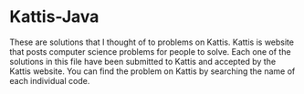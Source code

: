 # Kattis-Java
These are solutions that I thought of to problems on Kattis. Kattis is website that posts computer science problems for people to solve. 
Each one of the solutions in this file have been submitted to Kattis and accepted by the Kattis website.
You can find the problem on Kattis by searching the name of each individual code.

